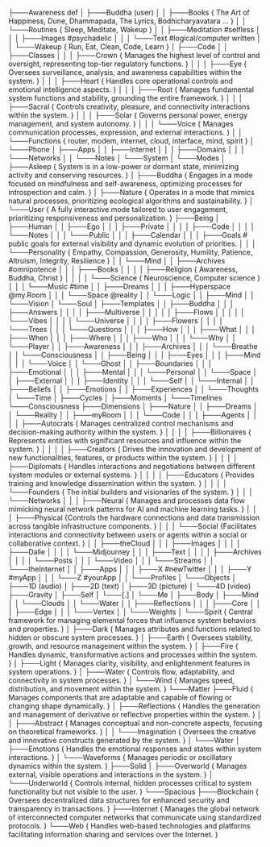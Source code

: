 ├───Awareness def
│   ├───Buddha (user)
│   │   ├───Books { The Art of Happiness, Dune, Dhammapada, The Lyrics, Bodhicharyavatara ... }
│   │   └───Routines { Sleep, Meditate, Wakeup }
│   │       ├───Meditation #selfless
│   │       │   ├───Images #psychadelic
│   │       │   └───Text #logical/computer written
│   │       └───Wakeup { Run, Eat, Clean, Code, Learn }
│   ├───Code
│   │   ├───Classes
│   │   │   ├───Crown { Manages the highest level of control and oversight, representing top-tier regulatory functions. }
│   │   │   ├───Eye { Oversees surveillance, analysis, and awareness capabilities within the system. }
│   │   │   ├───Heart { Handles core operational controls and emotional intelligence aspects. }
│   │   │   ├───Root { Manages fundamental system functions and stability, grounding the entire framework. }
│   │   │   ├───Sacral { Controls creativity, pleasure, and connectivity interactions within the system. }
│   │   │   ├───Solar { Governs personal power, energy management, and system autonomy. }
│   │   │   └───Voice { Manages communication processes, expression, and external interactions. }
│   │   └───Functions { router, modem, internet, cloud, interface, mind, spirit }
│   └───Phone
│       ├───Apps
│       │   ├───Internet
│       │   │   ├───Domains
│       │   │   └───Networks
│       │   └───Notes
│       └───System
│           └───Modes
│               ├───Asleep { System is in a low-power or dormant state, minimizing activity and conserving resources. }
│               ├───Buddha { Engages in a mode focused on mindfulness and self-awareness, optimizing processes for introspection and calm. }
│               ├───Nature { Operates in a mode that mimics natural processes, prioritizing ecological algorithms and sustainability. }
│               └───User { A fully interactive mode tailored to user engagement, prioritizing responsiveness and personalization. }
├───Being
│   ├───Human
│   │   ├───Ego
│   │   │   ├───Private
│   │   │   │   ├───Code
│   │   │   │   └───Notes
│   │   │   └───Public
│   │   │       ├───Calendar
│   │   │       ├───Goals # public goals for external visibility and dynamic evolution of priorities.
│   │   │       └───Personality { Empathy, Compassion, Generosity, Humility, Patience, Altruism, Integrity, Resilience }
│   │   └───Mind
│   │       ├───Archives #omnipotence
│   │       │   ├───Books 
│   │       │   │   ├───Religion { Awareness, Buddha, Christ }
│   │       │   │   └───Science { Neuroscience, Computer science }
│   │       │   └───Music #time
│   │       ├───Dreams
│   │       │   ├───Hyperspace @my.Room
│   │       │   └───Space @reality
│   │       └───Logic
│   │           ├───Mind
│   │           └───Vision
│   └───Soul
│       ├───Templates
│       │   ├───Buddha
│       │   │   ├───Answers
│       │   │   │   ├───Multiverse
│       │   │   │   │   ├───Flows
│       │   │   │   │   └───Vibes
│       │   │   │   └───Universe
│       │   │   │       ├───Flowers
│       │   │   │       └───Trees
│       │   │   └───Questions
│       │   │       ├───How
│       │   │       ├───What
│       │   │       ├───When
│       │   │       ├───Where
│       │   │       ├───Who
│       │   │       └───Why
│       │   └───Player
│       │       ├───Awareness
│       │       │   ├───Archives
│       │       │   └───Breathe
│       │       └───Consciousness
│       │           ├───Being
│       │           │   ├───Eyes
│       │           │   ├───Mind
│       │           │   └───Voice
│       │           └───Ghost
│       │               ├───Boundaries
│       │               │   ├───Emotional
│       │               │   ├───Mental
│       │               │   └───Personal
│       │               └───Space
│       │                   ├───External
│       │                   │   ├───Identity
│       │                   │   └───Self
│       │                   └───Internal
│       │                       ├───Beliefs
│       │                       ├───Emotions
│       │                       ├───Experiences
│       │                       └───Thoughts
│       └───Time
│           ├───Cycles
│           ├───Moments
│           └───Timelines
└───Consciousness
    ├───Dimensions
    │   ├───Nature
    │   │   ├───Dreams
    │   │   └───Reality
    │   │       ├───myRoom
    │   │       │   └───Code
    │   │       │       ├───Agents
    │   │       │       │   ├───Autocrats { Manages centralized control mechanisms and decision-making authority within the system. }
    │   │       │       │   ├───Billionaires { Represents entities with significant resources and influence within the system. }
    │   │       │       │   ├───Creators { Drives the innovation and development of new functionalities, features, or products within the system. }
    │   │       │       │   ├───Diplomats { Handles interactions and negotiations between different system modules or external systems. }
    │   │       │       │   ├───Educators { Provides training and knowledge dissemination within the system. }
    │   │       │       │   └───Founders { The initial builders and visionaries of the system. }
    │   │       │       └───Networks 
    │   │       │           ├───Neural { Manages and processes data flow mimicking neural network patterns for AI and machine learning tasks. }
    │   │       │           ├───Physical {Controls the hardware connections and data transmission across tangible infrastructure components. }
    │   │       │           └───Social {Facilitates interactions and connectivity between users or agents within a social or collaborative context. }
    │   │       ├───theCloud
    │   │       │   ├───Images
    │   │       │   │   ├───Dalle
    │   │       │   │   └───Midjourney
    │   │       │   ├───Text
    │   │       │   │   ├───Archives
    │   │       │   │   └───Posts
    │   │       │   └───Video
    │   │       │       └───Streams
    │   │       └───theInternet
    │   │           ├───Apps
    │   │           │   ├───X #newTwitter
    │   │           │   ├───Y #myApp
    │   │           │   └───Z #yourApp
    │   │           └───Profiles
    │   └───Objects
    │       ├───1D (audio)
    │       ├───2D (text)
    │       ├───3D (picture)
    │       └───4D (video)
    ├───Gravity
    │   ├───Self
    │   └───[.]
    │       └───Me
    │           ├───Body
    │           ├───Mind
    │           │   └───Clouds
    │           │       └───Water
    │           │           ├───Reflections
    │           │           │   ├───Core
    │           │           │   ├───Edge
    │           │           │   └───Vertex
    │           │           └───Weights
    │           └───Spirit { Central framework for managing elemental forces that influence system behaviors and properties. }
    │               ├───Dark { Manages attributes and functions related to hidden or obscure system processes. }
    │               ├───Earth { Oversees stability, growth, and resource management within the system. }
    │               ├───Fire { Handles dynamic, transformative actions and processes within the system. }
    │               ├───Light { Manages clarity, visibility, and enlightenment features in system operations. }
    │               ├───Water { Controls flow, adaptability, and connectivity in system processes. }
    │               └───Wind { Manages speed, distribution, and movement within the system. }
    └───Matter
        ├───Fluid { Manages components that are adaptable and capable of flowing or changing shape dynamically. }
        │   ├───Reflections { Handles the generation and management of derivative or reflective properties within the system. }
        │   │   ├───Abstract { Manages conceptual and non-concrete aspects, focusing on theoretical frameworks. }
        │   │   └───Imagination { Oversees the creative and innovative constructs generated by the system. }
        │   └───Water
        │       ├───Emotions { Handles the emotional responses and states within system interactions. }
        │       └───Waveforms { Manages periodic or oscillatory dynamics within the system. }
        ├───Solid
        │   ├───Overworld { Manages external, visible operations and interactions in the system. }
        │   └───Underworld { Controls internal, hidden processes critical to system functionality but not visible to the user. }
        └───Spacious
            ├───Blockchain { Oversees decentralized data structures for enhanced security and transparency in transactions. }
            ├───Internet { Manages the global network of interconnected computer networks that communicate using standardized protocols. }
            └───Web { Handles web-based technologies and platforms facilitating information sharing and services over the Internet. }